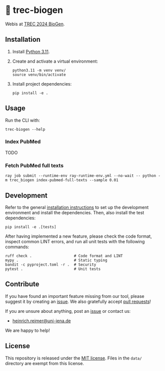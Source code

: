 # 🏥 trec-biogen

Webis at [TREC 2024 BioGen](https://dmice.ohsu.edu/trec-biogen/index.html).

## Installation

1. Install [Python 3.11](https://python.org/downloads/).
2. Create and activate a virtual environment:

    ```shell
    python3.11 -m venv venv/
    source venv/bin/activate
    ```

3. Install project dependencies:

    ```shell
    pip install -e .
    ```

## Usage

Run the CLI with:

```shell
trec-biogen --help
```

### Index PubMed

TODO

### Fetch PubMed full texts

```shell
ray job submit --runtime-env ray-runtime-env.yml --no-wait -- python -m trec_biogen index-pubmed-full-texts --sample 0.01
```

## Development

Refer to the general [installation instructions](#installation) to set up the development environment and install the dependencies.
Then, also install the test dependencies:

```shell
pip install -e .[tests]
```

After having implemented a new feature, please check the code format, inspect common LINT errors, and run all unit tests with the following commands:

```shell
ruff check .                   # Code format and LINT
mypy .                         # Static typing
bandit -c pyproject.toml -r .  # Security
pytest .                       # Unit tests
```

## Contribute

If you have found an important feature missing from our tool, please suggest it by creating an [issue](https://github.com/janheinrichmerker/trec-biogen/issues). We also gratefully accept [pull requests](https://github.com/janheinrichmerker/trec-biogen/pulls)!

If you are unsure about anything, post an [issue](https://github.com/janheinrichmerker/trec-biogen/issues/new) or contact us:

- [heinrich.reimer@uni-jena.de](mailto:heinrich.reimer@uni-jena.de)

We are happy to help!

## License

This repository is released under the [MIT license](LICENSE).
Files in the `data/` directory are exempt from this license.
